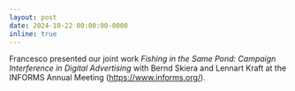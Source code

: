 ```yaml
---
layout: post
date: 2024-10-22 00:00:00-0000
inline: true
---
```


Francesco presented our joint work *Fishing in the Same Pond: Campaign Interference in Digital Advertising* with Bernd Skiera and Lennart Kraft at the INFORMS Annual Meeting (https://www.informs.org/). 
